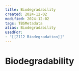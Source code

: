 ```yaml
---
title: Biodegradability
created: 2024-12-02
modified: 2024-12-02
tags: TBSMetadata
alias: Biodegradability
usedFor:
- "[[2112 Biodegradation]]"
---
```

# Biodegradability
